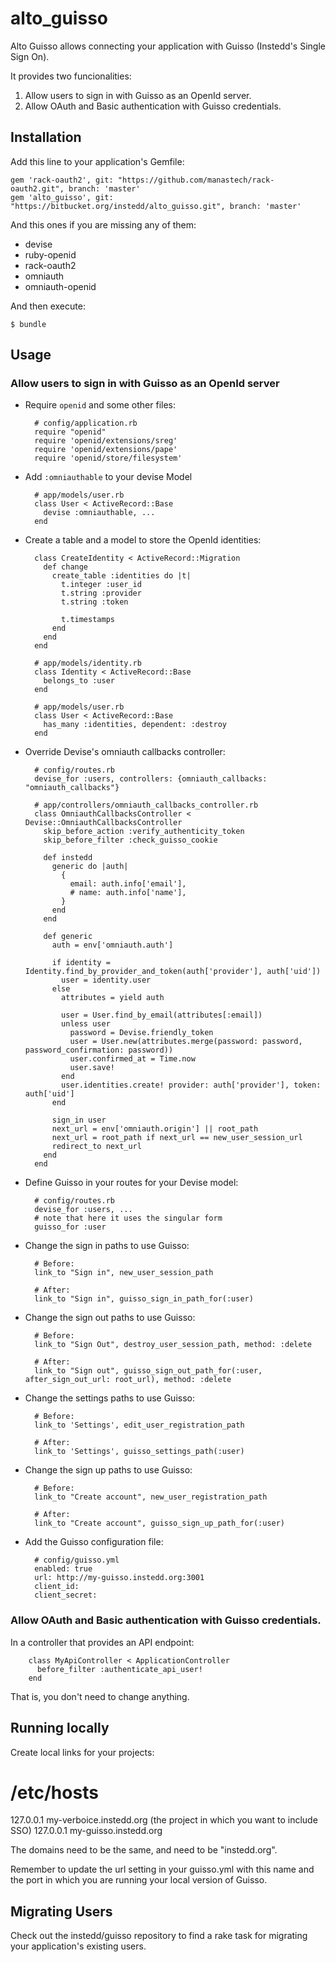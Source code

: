 # alto_guisso

Alto Guisso allows connecting your application with Guisso (Instedd's Single Sign On).

It provides two funcionalities:

1. Allow users to sign in with Guisso as an OpenId server.
2. Allow OAuth and Basic authentication with Guisso credentials.

## Installation

Add this line to your application's Gemfile:

    gem 'rack-oauth2', git: "https://github.com/manastech/rack-oauth2.git", branch: 'master'
    gem 'alto_guisso', git: "https://bitbucket.org/instedd/alto_guisso.git", branch: 'master'

And this ones if you are missing any of them:

* devise
* ruby-openid
* rack-oauth2
* omniauth
* omniauth-openid

And then execute:

    $ bundle

## Usage

### Allow users to sign in with Guisso as an OpenId server

* Require `openid` and some other files:

        # config/application.rb
        require "openid"
        require 'openid/extensions/sreg'
        require 'openid/extensions/pape'
        require 'openid/store/filesystem'

* Add `:omniauthable` to your devise Model

        # app/models/user.rb
        class User < ActiveRecord::Base
          devise :omniauthable, ...
        end

* Create a table and a model to store the OpenId identities:

        class CreateIdentity < ActiveRecord::Migration
          def change
            create_table :identities do |t|
              t.integer :user_id
              t.string :provider
              t.string :token

              t.timestamps
            end
          end
        end

        # app/models/identity.rb
        class Identity < ActiveRecord::Base
          belongs_to :user
        end

        # app/models/user.rb
        class User < ActiveRecord::Base
          has_many :identities, dependent: :destroy
        end

* Override Devise's omniauth callbacks controller:

        # config/routes.rb
        devise_for :users, controllers: {omniauth_callbacks: "omniauth_callbacks"}

        # app/controllers/omniauth_callbacks_controller.rb
        class OmniauthCallbacksController < Devise::OmniauthCallbacksController
          skip_before_action :verify_authenticity_token
          skip_before_filter :check_guisso_cookie

          def instedd
            generic do |auth|
              {
                email: auth.info['email'],
                # name: auth.info['name'],
              }
            end
          end

          def generic
            auth = env['omniauth.auth']

            if identity = Identity.find_by_provider_and_token(auth['provider'], auth['uid'])
              user = identity.user
            else
              attributes = yield auth

              user = User.find_by_email(attributes[:email])
              unless user
                password = Devise.friendly_token
                user = User.new(attributes.merge(password: password, password_confirmation: password))
                user.confirmed_at = Time.now
                user.save!
              end
              user.identities.create! provider: auth['provider'], token: auth['uid']
            end

            sign_in user
            next_url = env['omniauth.origin'] || root_path
            next_url = root_path if next_url == new_user_session_url
            redirect_to next_url
          end
        end

* Define Guisso in your routes for your Devise model:

        # config/routes.rb
        devise_for :users, ...
        # note that here it uses the singular form
        guisso_for :user

* Change the sign in paths to use Guisso:

        # Before:
        link_to "Sign in", new_user_session_path

        # After:
        link_to "Sign in", guisso_sign_in_path_for(:user)

* Change the sign out paths to use Guisso:

        # Before:
        link_to "Sign Out", destroy_user_session_path, method: :delete

        # After:
        link_to "Sign out", guisso_sign_out_path_for(:user, after_sign_out_url: root_url), method: :delete

* Change the settings paths to use Guisso:

        # Before:
        link_to 'Settings', edit_user_registration_path

        # After:
        link_to 'Settings', guisso_settings_path(:user)

* Change the sign up paths to use Guisso:

        # Before:
        link_to "Create account", new_user_registration_path

        # After:
        link_to "Create account", guisso_sign_up_path_for(:user)

* Add the Guisso configuration file:

        # config/guisso.yml
        enabled: true
        url: http://my-guisso.instedd.org:3001
        client_id:
        client_secret:


### Allow OAuth and Basic authentication with Guisso credentials.

In a controller that provides an API endpoint:

        class MyApiController < ApplicationController
          before_filter :authenticate_api_user!
        end

That is, you don't need to change anything.


## Running locally

Create local links for your projects:

# /etc/hosts
127.0.0.1 my-verboice.instedd.org (the project in which you want to include SSO)
127.0.0.1 my-guisso.instedd.org

The domains need to be the same, and need to be "instedd.org".

Remember to update the url setting in your guisso.yml with this name and the port in which you are running your local version of Guisso.

## Migrating Users

Check out the instedd/guisso repository to find a rake task for migrating your application's existing users.

